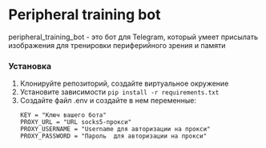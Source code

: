 # Peripheral training bot

peripheral_training_bot - это бот для Telegram, который умеет присылать изображения
для тренировки периферийного зрения и памяти

### Установка

1. Клонируйте репозиторий, создайте виртуальное окружение
2. Установите зависимости `pip install -r requirements.txt`
3. Создайте файл .env и создайте в нем переменные:
    ```
    KEY = "Ключ вашего бота"
    PROXY_URL = "URL socks5-прокси"
    PROXY_USERNAME = "Username для авторизации на прокси"
    PROXY_PASSWORD = "Пароль  для авторизации на прокси"
    ```